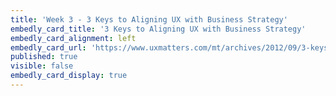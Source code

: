 ```yaml
---
title: 'Week 3 - 3 Keys to Aligning UX with Business Strategy'
embedly_card_title: '3 Keys to Aligning UX with Business Strategy'
embedly_card_alignment: left
embedly_card_url: 'https://www.uxmatters.com/mt/archives/2012/09/3-keys-to-aligning-ux-with-business-strategy.php'
published: true
visible: false
embedly_card_display: true
---
```

